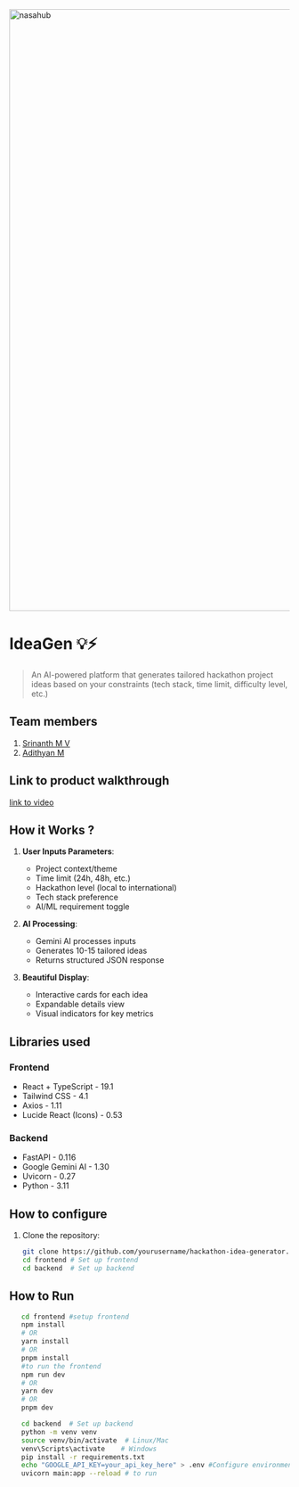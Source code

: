 


<img width="1920" height="1080" alt="nasahub" src="https://github.com/user-attachments/assets/e8544200-f902-41ee-a2f2-7375cad5043d" />




# IdeaGen 💡⚡

> An AI-powered platform that generates tailored hackathon project ideas based on your constraints (tech stack, time limit, difficulty level, etc.)

## Team members
1. [Srinanth M V](https://github.com/Srinanth)
2. [Adithyan M](https://github.com/Adithyan-06)
## Link to product walkthrough
[link to video](https://drive.google.com/file/d/1poWcTHhnctEaBbCKRt6rUlfOSXaY1oYS/view?usp=drive_link)
## How it Works ?
1. **User Inputs Parameters**:
   - Project context/theme
   - Time limit (24h, 48h, etc.)
   - Hackathon level (local to international)
   - Tech stack preference
   - AI/ML requirement toggle

2. **AI Processing**:
   - Gemini AI processes inputs
   - Generates 10-15 tailored ideas
   - Returns structured JSON response

3. **Beautiful Display**:
   - Interactive cards for each idea
   - Expandable details view
   - Visual indicators for key metrics


## Libraries used
### Frontend
- React + TypeScript - 19.1
- Tailwind CSS - 4.1
- Axios - 1.11
- Lucide React (Icons) - 0.53

### Backend
- FastAPI - 0.116
- Google Gemini AI - 1.30
- Uvicorn - 0.27
- Python - 3.11
## How to configure
1. Clone the repository:
   ```bash
   git clone https://github.com/yourusername/hackathon-idea-generator.git
   cd frontend # Set up frontend
   cd backend  # Set up backend
   ```

## How to Run
```bash
   cd frontend #setup frontend
   npm install
   # OR
   yarn install
   # OR
   pnpm install
   #to run the frontend
   npm run dev
   # OR
   yarn dev
   # OR
   pnpm dev
```
```bash
   cd backend  # Set up backend
   python -m venv venv
   source venv/bin/activate  # Linux/Mac
   venv\Scripts\activate    # Windows
   pip install -r requirements.txt
   echo "GOOGLE_API_KEY=your_api_key_here" > .env #Configure environment variables
   uvicorn main:app --reload # to run